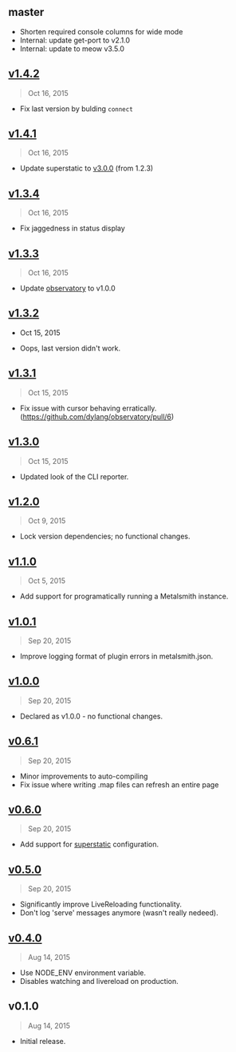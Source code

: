 ## master

- Shorten required console columns for wide mode
- Internal: update get-port to v2.1.0
- Internal: update to meow v3.5.0

## [v1.4.2]
> Oct 16, 2015

- Fix last version by bulding `connect`

## [v1.4.1]
> Oct 16, 2015

- Update superstatic to [v3.0.0](https://github.com/firebase/superstatic/blob/master/CHANGELOG.md) (from 1.2.3)

## [v1.3.4]
> Oct 16, 2015

- Fix jaggedness in status display

## [v1.3.3]
> Oct 16, 2015

- Update [observatory](https://www.npmjs.com/package/observatory) to v1.0.0

## [v1.3.2]
- Oct 15, 2015

- Oops, last version didn't work.

## [v1.3.1]
> Oct 15, 2015

- Fix issue with cursor behaving erratically. (https://github.com/dylang/observatory/pull/6)

## [v1.3.0]
> Oct 15, 2015

- Updated look of the CLI reporter.

## [v1.2.0]
> Oct  9, 2015

- Lock version dependencies; no functional changes.

## [v1.1.0]
> Oct  5, 2015

- Add support for programatically running a Metalsmith instance.

## [v1.0.1]
> Sep 20, 2015

- Improve logging format of plugin errors in metalsmith.json.

## [v1.0.0]
> Sep 20, 2015

- Declared as v1.0.0 - no functional changes.

## [v0.6.1]
> Sep 20, 2015

- Minor improvements to auto-compiling
- Fix issue where writing .map files can refresh an entire page

## [v0.6.0]
> Sep 20, 2015

- Add support for [superstatic] configuration.

[superstatic]: https://www.npmjs.com/package/superstatic

## [v0.5.0]
> Sep 20, 2015

- Significantly improve LiveReloading functionality.
- Don't log 'serve' messages anymore (wasn't really nedeed).

## [v0.4.0]
> Aug 14, 2015

- Use NODE_ENV environment variable.
- Disables watching and livereload on production.

## v0.1.0
> Aug 14, 2015

- Initial release.

[v0.4.0]: https://github.com/rstacruz/metalsmith-start/compare/v0.1.0...v0.4.0
[v0.5.0]: https://github.com/rstacruz/metalsmith-start/compare/v0.4.0...v0.5.0
[v0.6.0]: https://github.com/rstacruz/metalsmith-start/compare/v0.5.0...v0.6.0
[v0.6.1]: https://github.com/rstacruz/metalsmith-start/compare/v0.6.0...v0.6.1
[v1.0.0]: https://github.com/rstacruz/metalsmith-start/compare/v0.6.1...v1.0.0
[v1.0.1]: https://github.com/rstacruz/metalsmith-start/compare/v1.0.0...v1.0.1
[v1.1.0]: https://github.com/rstacruz/metalsmith-start/compare/v1.0.1...v1.1.0
[v1.2.0]: https://github.com/rstacruz/metalsmith-start/compare/v1.1.0...v1.2.0
[v1.3.0]: https://github.com/rstacruz/metalsmith-start/compare/v1.2.0...v1.3.0
[v1.3.1]: https://github.com/rstacruz/metalsmith-start/compare/v1.3.0...v1.3.1
[v1.3.2]: https://github.com/rstacruz/metalsmith-start/compare/v1.3.1...v1.3.2
[v1.3.3]: https://github.com/rstacruz/metalsmith-start/compare/v1.3.2...v1.3.3
[v1.3.4]: https://github.com/rstacruz/metalsmith-start/compare/v1.3.3...v1.3.4
[v1.4.1]: https://github.com/rstacruz/metalsmith-start/compare/v1.3.4...v1.4.1
[v1.4.2]: https://github.com/rstacruz/metalsmith-start/compare/v1.4.1...v1.4.2
